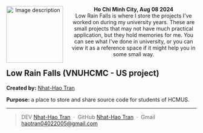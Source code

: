 <p align="center">
  <img src="path-to-your-image.png" alt="Image description" width="150" align="left" style="margin-right: 20px;" />
  <strong>Ho Chi Minh City, Aug 08 2024</strong><br/>
  Low Rain Falls is where I store the projects I've worked on during my university years. These are small projects that may not have much practical application, but they hold memories for me. You can see what I've done in university, or you can view it as a reference space if it might help you in some small way.
</p>

## Low Rain Falls (VNUHCMC - US project)

**Created by:** [Nhat-Hao Tran](https://github.com/tranlynhathao)

**Purpose:** a place to store and share source code for students of HCMUS.

---

> DEV [Nhat-Hao Tran](https://dev.to/tranlynhathao) &nbsp;&middot;&nbsp;
> GitHub [Nhat-Hao Tran](https://github.com/tranlynhathao) &nbsp;&middot;&nbsp; Gmail haotran04022005@gmail.com
